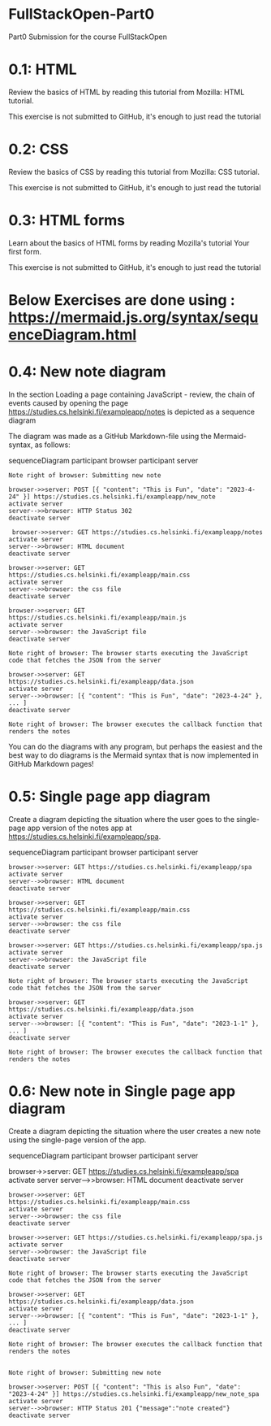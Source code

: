 # FullStackOpen-Part0
Part0 Submission for the course FullStackOpen 

# 0.1: HTML
Review the basics of HTML by reading this tutorial from Mozilla: HTML tutorial.

This exercise is not submitted to GitHub, it's enough to just read the tutorial

# 0.2: CSS
Review the basics of CSS by reading this tutorial from Mozilla: CSS tutorial.

This exercise is not submitted to GitHub, it's enough to just read the tutorial

# 0.3: HTML forms
Learn about the basics of HTML forms by reading Mozilla's tutorial Your first form.

This exercise is not submitted to GitHub, it's enough to just read the tutorial

# Below Exercises are done using : https://mermaid.js.org/syntax/sequenceDiagram.html

# 0.4: New note diagram
In the section Loading a page containing JavaScript - review, the chain of events caused by opening the page https://studies.cs.helsinki.fi/exampleapp/notes is depicted as a sequence diagram

The diagram was made as a GitHub Markdown-file using the Mermaid-syntax, as follows:

sequenceDiagram
    participant browser
    participant server

    Note right of browser: Submitting new note

    browser->>server: POST [{ "content": "This is Fun", "date": "2023-4-24" }] https://studies.cs.helsinki.fi/exampleapp/new_note
    activate server
    server-->>browser: HTTP Status 302
    deactivate server

     browser->>server: GET https://studies.cs.helsinki.fi/exampleapp/notes
    activate server
    server-->>browser: HTML document
    deactivate server

    browser->>server: GET https://studies.cs.helsinki.fi/exampleapp/main.css
    activate server
    server-->>browser: the css file
    deactivate server

    browser->>server: GET https://studies.cs.helsinki.fi/exampleapp/main.js
    activate server
    server-->>browser: the JavaScript file
    deactivate server

    Note right of browser: The browser starts executing the JavaScript code that fetches the JSON from the server

    browser->>server: GET https://studies.cs.helsinki.fi/exampleapp/data.json
    activate server
    server-->>browser: [{ "content": "This is Fun", "date": "2023-4-24" }, ... ]
    deactivate server

    Note right of browser: The browser executes the callback function that renders the notes

You can do the diagrams with any program, but perhaps the easiest and the best way to do diagrams is the Mermaid syntax that is now implemented in GitHub Markdown pages!

# 0.5: Single page app diagram
Create a diagram depicting the situation where the user goes to the single-page app version of the notes app at https://studies.cs.helsinki.fi/exampleapp/spa.

sequenceDiagram
    participant browser
    participant server

    browser->>server: GET https://studies.cs.helsinki.fi/exampleapp/spa
    activate server
    server-->>browser: HTML document
    deactivate server

    browser->>server: GET https://studies.cs.helsinki.fi/exampleapp/main.css
    activate server
    server-->>browser: the css file
    deactivate server

    browser->>server: GET https://studies.cs.helsinki.fi/exampleapp/spa.js
    activate server
    server-->>browser: the JavaScript file
    deactivate server

    Note right of browser: The browser starts executing the JavaScript code that fetches the JSON from the server

    browser->>server: GET https://studies.cs.helsinki.fi/exampleapp/data.json
    activate server
    server-->>browser: [{ "content": "This is Fun", "date": "2023-1-1" }, ... ]
    deactivate server

    Note right of browser: The browser executes the callback function that renders the notes


# 0.6: New note in Single page app diagram
Create a diagram depicting the situation where the user creates a new note using the single-page version of the app.

sequenceDiagram
    participant browser
    participant server

browser->>server: GET https://studies.cs.helsinki.fi/exampleapp/spa
    activate server
    server-->>browser: HTML document
    deactivate server

    browser->>server: GET https://studies.cs.helsinki.fi/exampleapp/main.css
    activate server
    server-->>browser: the css file
    deactivate server

    browser->>server: GET https://studies.cs.helsinki.fi/exampleapp/spa.js
    activate server
    server-->>browser: the JavaScript file
    deactivate server

    Note right of browser: The browser starts executing the JavaScript code that fetches the JSON from the server

    browser->>server: GET https://studies.cs.helsinki.fi/exampleapp/data.json
    activate server
    server-->>browser: [{ "content": "This is Fun", "date": "2023-1-1" }, ... ]
    deactivate server

    Note right of browser: The browser executes the callback function that renders the notes
   

    Note right of browser: Submitting new note

    browser->>server: POST [{ "content": "This is also Fun", "date": "2023-4-24" }] https://studies.cs.helsinki.fi/exampleapp/new_note_spa
    activate server
    server-->>browser: HTTP Status 201 {"message":"note created"}
    deactivate server

